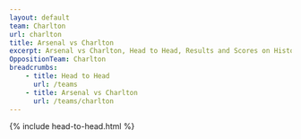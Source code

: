 ```yaml
---
layout: default
team: Charlton
url: charlton
title: Arsenal vs Charlton
excerpt: Arsenal vs Charlton, Head to Head, Results and Scores on History of Arsenal Football Club
OppositionTeam: Charlton
breadcrumbs:
    - title: Head to Head
      url: /teams
    - title: Arsenal vs Charlton
      url: /teams/charlton
---
```


{% include head-to-head.html %}